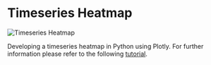# Timeseries Heatmap

![Timeseries Heatmap](https://miro.medium.com/max/700/1*X-WqQqMDKhlWtMrrx1VXPA.gif)

Developing a timeseries heatmap in Python using Plotly. For further information please refer to the following [tutorial](https://towardsdatascience.com/developing-a-timeseries-heatmap-in-python-using-plotly-fcf1d69575a3).
